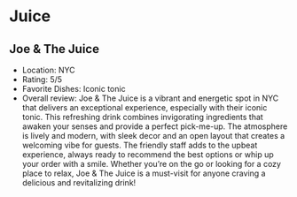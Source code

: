 # Juice

## Joe & The Juice
- Location: NYC
- Rating: 5/5
- Favorite Dishes: Iconic tonic
- Overall review: Joe & The Juice is a vibrant and energetic spot in NYC that delivers an exceptional experience, especially with their iconic tonic. This refreshing drink combines invigorating ingredients that awaken your senses and provide a perfect pick-me-up. The atmosphere is lively and modern, with sleek decor and an open layout that creates a welcoming vibe for guests. The friendly staff adds to the upbeat experience, always ready to recommend the best options or whip up your order with a smile. Whether you’re on the go or looking for a cozy place to relax, Joe & The Juice is a must-visit for anyone craving a delicious and revitalizing drink!

